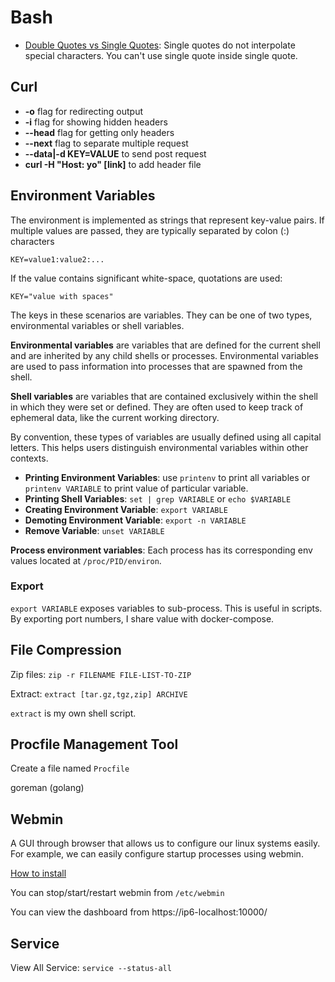 # Bash

- [Double Quotes vs Single Quotes](https://stackoverflow.com/questions/6697753/difference-between-single-and-double-quotes-in-bash): Single quotes do not interpolate special characters. You can't use single quote inside single quote.

## Curl

- **-o** flag for redirecting output
- **-i** flag for showing hidden headers
- **--head** flag for getting only headers
- **--next** flag to separate multiple request
- **--data|-d KEY=VALUE** to send post request
- **curl -H "Host: yo" [link]** to add header file

## Environment Variables

The environment is implemented as strings that represent key-value pairs. If multiple values are passed, they are typically separated by colon (:) characters

`KEY=value1:value2:...`

If the value contains significant white-space, quotations are used:

`KEY="value with spaces"`

The keys in these scenarios are variables. They can be one of two types, environmental variables or shell variables.

**Environmental variables** are variables that are defined for the current shell and are inherited by any child shells or processes. Environmental variables are used to pass information into processes that are spawned from the shell.

**Shell variables** are variables that are contained exclusively within the shell in which they were set or defined. They are often used to keep track of ephemeral data, like the current working directory.

By convention, these types of variables are usually defined using all capital letters. This helps users distinguish environmental variables within other contexts.

- **Printing Environment Variables**: use `printenv` to print all variables or `printenv VARIABLE` to print value of particular variable.
- **Printing Shell Variables**: `set | grep VARIABLE` or `echo $VARIABLE`
- **Creating Environment Variable**: `export VARIABLE`
- **Demoting Environment Variable**: `export -n VARIABLE`
- **Remove Variable**: `unset VARIABLE`

**Process environment variables**: Each process has its corresponding env values located at `/proc/PID/environ`.

### Export

`export VARIABLE` exposes variables to sub-process. This is useful in scripts. By exporting port numbers, I share value with docker-compose.

## File Compression

Zip files: `zip -r FILENAME FILE-LIST-TO-ZIP`

Extract: `extract [tar.gz,tgz,zip] ARCHIVE`

`extract` is my own shell script.

## Procfile Management Tool

Create a file named `Procfile`

goreman (golang)

## Webmin

A GUI through browser that allows us to configure our linux systems easily. For example, we can easily configure startup processes using webmin.

[How to install](https://www.digitalocean.com/community/tutorials/how-to-install-webmin-on-ubuntu-16-04)

You can stop/start/restart webmin from `/etc/webmin`

You can view the dashboard from https://ip6-localhost:10000/

## Service

View All Service: `service --status-all`
